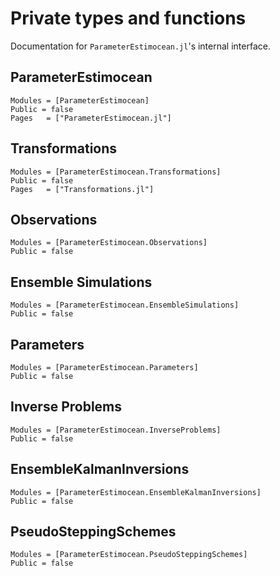 # Private types and functions

Documentation for `ParameterEstimocean.jl`'s internal interface.

## ParameterEstimocean

```@autodocs
Modules = [ParameterEstimocean]
Public = false
Pages   = ["ParameterEstimocean.jl"]
```

## Transformations

```@autodocs
Modules = [ParameterEstimocean.Transformations]
Public = false
Pages   = ["Transformations.jl"]
```

## Observations

```@autodocs
Modules = [ParameterEstimocean.Observations]
Public = false
```

## Ensemble Simulations

```@autodocs
Modules = [ParameterEstimocean.EnsembleSimulations]
Public = false
```

## Parameters

```@autodocs
Modules = [ParameterEstimocean.Parameters]
Public = false
```

## Inverse Problems

```@autodocs
Modules = [ParameterEstimocean.InverseProblems]
Public = false
```

## EnsembleKalmanInversions

```@autodocs
Modules = [ParameterEstimocean.EnsembleKalmanInversions]
Public = false
```

## PseudoSteppingSchemes

```@autodocs
Modules = [ParameterEstimocean.PseudoSteppingSchemes]
Public = false
```

